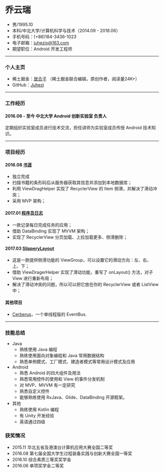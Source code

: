# 乔云瑞

* 男/1995.10
* 本科/中北大学/计算机科学与技术（2014.09 - 2018.06）
* 手机号码：(+86)184-3436-1023
* 电子邮箱：[juhezix@163.com](mailto:mailto:juhezix@163.com)
* 期望职位：Android 开发工程师

---
### 个人主页

* 稀土掘金：[居合子](http://gold.xitu.io/user/564df82a60b259caed6054ff) （稀土掘金联合编辑，原创作者，阅读量24K+）
* GitHub：[Juhezi](https://github.com/qiaoyunrui)

---

### 工作经历

#### 2016.06 - 至今 中北大学 Android 创新实验室  负责人
定期组织实验室成员进行技术交流，担任讲师为实验室成员传授 Android 技术知识。

---
### 项目经历

#### 2016.08 [书涯](http://www.wandoujia.com/apps/com.juhezi.bookshelf)

* 独立完成
* 扫描书籍的条形码后从服务器获取其信息并添加到本地数据库；
* 利用 ViewDragHelper 实现了 RecyclerView 的 Item 侧滑，并解决了滑动冲突；
* 采用 MVP 架构；

#### 2017.01 [程序员日志](https://github.com/qiaoyunrui/CoderLife)

* 一款记录每日完成任务的应用；
* 借助 DataBinding 实现了 MVVM 架构；
* 实现了 RecyclerView 分页加载、上拉加载更多、侧滑删除；

#### 2017.03 [SlipperyLayout](https://github.com/qiaoyunrui/SlipperyLayout)

* 这是一款提供侧滑功能的 ViewGroup，可以设置它的滑动方向：左、右、上、下；
* 借助 ViewDragerHelper 实现了滑动功能，重写了 onLayout() 方法，对子 View 进行重新布局；
* 解决了滑动冲突的问题，所以可以把它放在你的 RecyclerView 或者 ListView 中；

#### 其他项目

* [Cerberus](https://github.com/qiaoyunrui/Cerberus)，一个单线程版的 EventBus.

---
### 技能总结

* Java
  * 熟练使用 Java 编程
  * 熟练使用面向对象编程和 Java 常用数据结构
  * 熟悉单例模式、工厂模式、建造者模式等常用设计模式及应用
* Android
  * 熟悉 Android 的四大组件及用法
  * 熟悉常用控件的使用和 View 的事件分发机制
  * 对 MVP、MVVM 有一定研究
  * 熟悉自定义控件
  * 能够熟练使用 RxJava、Glide、DataBinding 开源框架。
* 其他
  * 熟练使用 Kotlin 编程
  * 有 Unity 开发经验
  * 英语通过四级

### 获奖情况

* 2015.11 华北五省及港澳台计算机应用大赛全国二等奖
* 2016.08 第七届全国大学生过程装备实践与创新大赛全国一等奖
* 2016.10 综合素质三等奖奖学金
* 2016.06 单项奖学金二等奖

